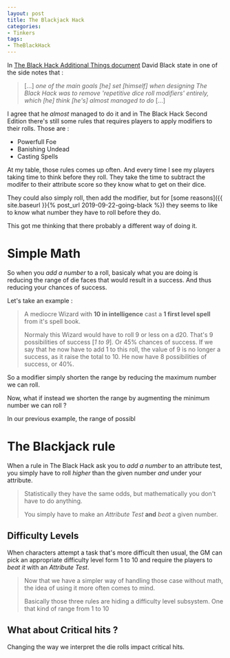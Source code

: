 ```yaml
---
layout: post
title: The Blackjack Hack
categories: 
- Tinkers
tags: 
- TheBlackHack
---
```


In [The Black Hack Additional Things document](http://dngnsndrgns.blogspot.com/2016/05/additional-things.html)  David Black state in one of the side notes that :

> [...] _one of the main goals [he] set [himself] when designing The Black Hack was to remove 'repetitive dice roll modifiers' entirely, which [he] think [he's] almost managed to do_ [...]

I agree that he _almost_ managed to do it and in The Black Hack Second Edition there's still some rules that requires players to apply modifiers to their rolls. Those are : 
 * Powerfull Foe
 * Banishing Undead
 * Casting Spells

At my table, those rules comes up often. And  every time I see my players taking time to think before they roll. They take the time to subtract the modifer to their attribute score so they know what to get on their dice.
 
They could also simply roll, then add the modifier, but for [some reasons]({{ site.baseurl }}{% post_url
2019-09-22-going-black %}) they seems to like to know what number they have to roll before they do.  

This got me thinking that there probably a different way of doing it. 

# Simple Math

So when you _add a number_ to a roll, basicaly what you are doing is reducing the range of die faces that would result in a success. And thus reducing your chances of success.

Let's take an example :

> A mediocre Wizard with **10 in intelligence** cast a **1 first level spell** from it's spell book.
> 
> Normaly this Wizard would have to roll  9 or less on a d20. That's 9 possibilities of success  [_1 to 9_]. Or 45% chances of success. 
> If we say that he now have to add 1 to this roll, the value of 9 is no longer a success, as it raise the total to 10. He now have 8 possibilities of success, or 40%.

So a modifier simply shorten the range  by reducing the maximum number we can roll. 

Now, what if instead we shorten the range by augmenting the minimum number we can roll ? 

In our previous example, the range of possibl



# The Blackjack rule
When a rule in The Black Hack ask you to _add a number_ to an attribute test, you simply have to roll _higher_ than the given number _and_ under your attribute.

> Statistically they have the same odds, but mathematically you don't have to do anything.
> 
> You simply have to make an _Attribute Test_ **and** _beat_ a given number.

## Difficulty Levels

When characters attempt a task that's more difficult then usual, the GM can pick an appropriate difficulty level form  1 to 10 and require the players to _beat it_ with an _Attribute Test_.

> Now that we have a simpler way of handling those case without math, the idea of using it more often comes to mind.
> 
> Basically those three rules are hiding a difficulty level subsystem. One that kind of range from 1 to 10

## What about Critical hits ?
Changing the way we interpret the die rolls impact critical hits. 


<!--stackedit_data:
eyJoaXN0b3J5IjpbLTEzNTEyMjMzMzcsLTExMzk4NTU5ODcsLT
M5NzY1MjU5NSwxMjQ0ODI4OTgxLC0xOTMwMDk4NTgxLDE5NDIy
Mzk5MzcsLTYwMjgwOTA1NiwxMzU4ODEwMzM5LC0xMTQwMzQxND
E0LC0xNDg0NDI1OTg2LC02NzM1MTkxODAsLTQzMjU1OTg1NCw2
NzQ5NDY1ODMsLTE4MDY4NDE5OTUsMTIwNjQ4MDc3Myw0MzY1Nz
A0MzcsNzk2NzI3MzQ2LC0yMTE1MjA3NDg2LC0yODA4MDQ4Mzks
MTM0NTA4MDc3NF19
-->